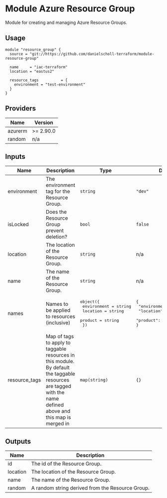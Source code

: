 # Module Azure Resource Group

Module for creating and managing Azure Resource Groups.

## Usage

```
module "resource_group" {
  source = "git://https://github.com/danielscholl-terraform/module-resource-group"

  name     = "iac-terraform"
  location = "eastus2"

  resource_tags          = {
    environment = "test-environment"
  }
}
```

<!--- BEGIN_TF_DOCS --->
## Providers

| Name | Version |
|------|---------|
| azurerm | >= 2.90.0 |
| random | n/a |

## Inputs

| Name | Description | Type | Default | Required |
|------|-------------|------|---------|:-----:|
| environment | The environment tag for the Resource Group. | `string` | `"dev"` | no |
| isLocked | Does the Resource Group prevent deletion? | `bool` | `false` | no |
| location | The location of the Resource Group. | `string` | n/a | yes |
| name | The name of the Resource Group. | `string` | n/a | yes |
| names | Names to be applied to resources (inclusive) | <pre>object({<br>    environment = string<br>    location    = string<br>    product     = string<br>  })</pre> | <pre>{<br>  "environment": "sandbox",<br>  "location": "eastus2",<br>  "product": "iac"<br>}</pre> | no |
| resource\_tags | Map of tags to apply to taggable resources in this module.  By default the taggable resources are tagged with the name defined above and this map is merged in | `map(string)` | `{}` | no |

## Outputs

| Name | Description |
|------|-------------|
| id | The id of the Resource Group. |
| location | The location of the Resource Group. |
| name | The name of the Resource Group. |
| random | A random string derived from the Resource Group. |
<!--- END_TF_DOCS --->
